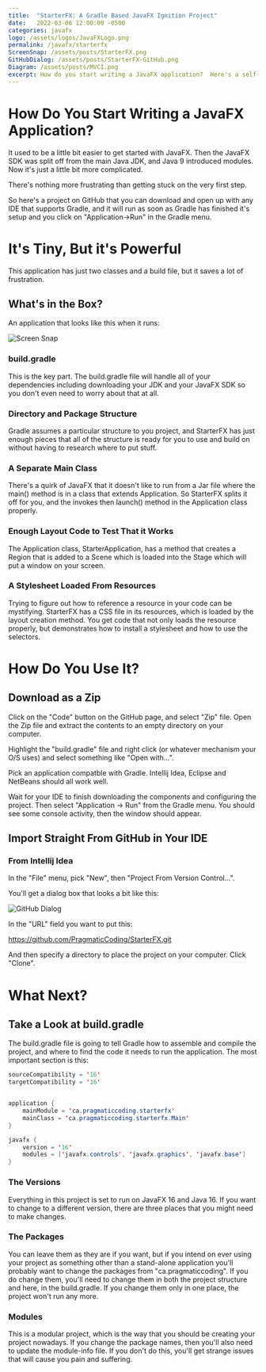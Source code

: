 ```yaml
---
title:  "StarterFX: A Gradle Based JavaFX Ignition Project"
date:   2022-03-06 12:00:00 -0500
categories: javafx
logo: /assets/logos/JavaFXLogo.png
permalink: /javafx/starterfx
ScreenSnap: /assets/posts/StarterFX.png
GitHubDialog: /assets/posts/StarterFX-GitHub.png
Diagram: /assets/posts/MVCI.png
excerpt: How do you start writing a JavaFX application?  Here's a self-contained project guaranteed to run out-of-the-box, with enough structure to get you started.
---
```


# How Do You Start Writing a JavaFX Application?

It used to be a little bit easier to get started with JavaFX.  Then the JavaFX SDK was split off from the main Java JDK, and Java 9 introduced modules.  Now it's just a little bit more complicated.

There's nothing more frustrating than getting stuck on the very first step.

So here's a project on GitHub that you can download and open up with any IDE that supports Gradle, and it will run as soon as Gradle has finished it's setup and you click on "Application->Run" in the Gradle menu.

# It's Tiny, But it's Powerful

This application has just two classes and a build file, but it saves a lot of frustration.

## What's in the Box?

An application that looks like this when it runs:

![Screen Snap]({{page.ScreenSnap}})


### build.gradle

This is the key part.  The build.gradle file will handle all of your dependencies including downloading your JDK and your JavaFX SDK so you don't even need to worry about that at all.  

### Directory and Package Structure

Gradle assumes a particular structure to you project, and StarterFX has just enough pieces that all of the structure is ready for you to use and build on without having to research where to put stuff.  

### A Separate Main Class

There's a quirk of JavaFX that it doesn't like to run from a Jar file where the main() method is in a class that extends Application.  So StarterFX splits it off for you, and the invokes then launch() method in the Application class properly.

### Enough Layout Code to Test That it Works

The Application class, StarterApplication, has a method that creates a Region that is added to a Scene which is loaded into the Stage which will put a window on your screen.  

### A Stylesheet Loaded From Resources

Trying to figure out how to reference a resource in your code can be mystifying.  StarterFX has a CSS file in its resources, which is loaded by the layout creation method.  You get code that not only loads the resource properly, but demonstrates how to install a stylesheet and how to use the selectors.

# How Do You Use It?

## Download as a Zip

Click on the "Code" button on the GitHub page, and select "Zip" file.  Open the Zip file and extract the contents to an empty directory on your computer.  

Highlight the "build.gradle" file and right click (or whatever mechanism your O/S uses) and select something like "Open with...".

Pick an application compatble with Gradle.  Intellij Idea, Eclipse and NetBeans should all work well.

Wait for your IDE to finish downloading the components and configuring the project.  Then select "Application -> Run" from the Gradle menu.  You should see some console activity, then the window should appear.

## Import Straight From GitHub in Your IDE

### From Intellij Idea

In the "File" menu, pick "New", then "Project From Version Control...".

You'll get a dialog box that looks a bit like this:

![GitHub Dialog]({{page.GitHubDialog}})

In the "URL" field you want to put this:

https://github.com/PragmaticCoding/StarterFX.git

And then specify a directory to place the project on your computer.  Click "Clone".

# What Next?

## Take a Look at build.gradle

The build.gradle file is going to tell Gradle how to assemble and compile the project, and where to find the code it needs to run the application.  The most important section is this:

``` java
sourceCompatibility = '16'
targetCompatibility = '16'


application {
    mainModule = 'ca.pragmaticcoding.starterfx'
    mainClass = 'ca.pragmaticcoding.starterfx.Main'
}

javafx {
    version = '16'
    modules = ['javafx.controls', 'javafx.graphics', 'javafx.base']
}
```

### The Versions

Everything in this project is set to run on JavaFX 16 and Java 16.  If you want to change to a different version, there are three places that you might need to make changes.

### The Packages

You can leave them as they are if you want, but if you intend on ever using your project as something other than a stand-alone application you'll probably want to change the packages from "ca.pragmaticcoding".  If you do change them, you'll need to change them in both the project structure and here, in the build.gradle.  If you change them only in one place, the project won't run any more.

### Modules

This is a modular project, which is the way that you should be creating your project nowadays.  If you change the package names, then you'll also need to update the module-info file.  If you don't do this, you'll get strange issues that will cause you pain and suffering.
